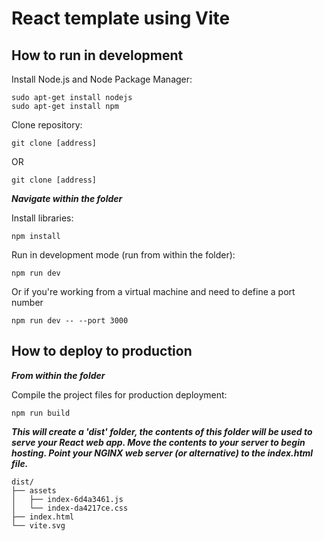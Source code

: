 # React template using Vite

## How to run in development
Install Node.js and Node Package Manager:
```
sudo apt-get install nodejs
sudo apt-get install npm
```

Clone repository:
```
git clone [address]
```
OR
```
git clone [address]
```
***Navigate within the folder***

Install libraries:
```
npm install
```

Run in development mode (run from within the folder):
```
npm run dev
```

Or if you're working from a virtual machine and need to define a port number
```
npm run dev -- --port 3000
```


## How to deploy to production

***From within the folder***

Compile the project files for production deployment:
```
npm run build
```
***This will create a 'dist' folder, the contents of this folder will be used to serve your React web app. Move the contents to your server to begin hosting. Point your NGINX web server (or alternative) to the index.html file.***

```
dist/
├── assets
│   ├── index-6d4a3461.js
│   └── index-da4217ce.css
├── index.html
└── vite.svg
```







